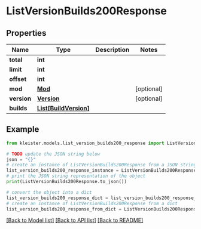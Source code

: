 # ListVersionBuilds200Response


## Properties

Name | Type | Description | Notes
------------ | ------------- | ------------- | -------------
**total** | **int** |  | 
**limit** | **int** |  | 
**offset** | **int** |  | 
**mod** | [**Mod**](Mod.md) |  | [optional] 
**version** | [**Version**](Version.md) |  | [optional] 
**builds** | [**List[BuildVersion]**](BuildVersion.md) |  | 

## Example

```python
from kleister.models.list_version_builds200_response import ListVersionBuilds200Response

# TODO update the JSON string below
json = "{}"
# create an instance of ListVersionBuilds200Response from a JSON string
list_version_builds200_response_instance = ListVersionBuilds200Response.from_json(json)
# print the JSON string representation of the object
print(ListVersionBuilds200Response.to_json())

# convert the object into a dict
list_version_builds200_response_dict = list_version_builds200_response_instance.to_dict()
# create an instance of ListVersionBuilds200Response from a dict
list_version_builds200_response_from_dict = ListVersionBuilds200Response.from_dict(list_version_builds200_response_dict)
```
[[Back to Model list]](../README.md#documentation-for-models) [[Back to API list]](../README.md#documentation-for-api-endpoints) [[Back to README]](../README.md)


